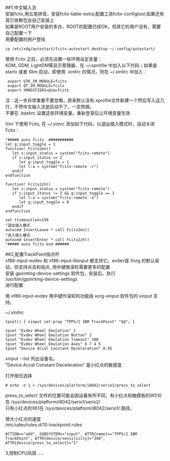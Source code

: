 ##1,中文输入法  
安装fcitx,用五笔拼音，安装fcitx-table-extra,配置工具fcitx-configtool,如果还有其它依赖包会自己安装上  
如果是ROOT用户安装的多办，ROOT的配置已经OK，但其它的用户没有，需要自己配置一下  
用要配置的用户登陆  
```shell
cp /etc/xdg/autostart/fcitx-autostart.desktop ~/.config/autostart/
```
  
使用 Fcitx 之前，必须先设置一些环境设定变量：  
KDM, GDM, LightDM等显示管理器，在 ~/.xprofile 中加入以下代码；如果是 startx 或者 Slim 启动，即使用 .xinitrc 的情况，则在 ~/.xinitrc 中加入：  
```shell
 export GTK_IM_MODULE=fcitx
 export QT_IM_MODULE=fcitx
 export XMODIFIERS=@im=fcitx
```
注：这一步非常重要不要忽略，原来默认没有.xprofile文件新建一个然后写入这几行，不然中文输入法是启动不了。一定照做。  
   不要在 .bashrc 设置这些环境变量。重新登录后让环境变量生效  
   
 Vim 下使用 Fcitx, 在 ~/.vimrc 添加如下代码。以退出插入模式时，自动关闭 Fcitx：  
```shell
"##### auto fcitx  ###########
let g:input_toggle = 1
function! Fcitx2en()
   let s:input_status = system("fcitx-remote")
   if s:input_status == 2
      let g:input_toggle = 1
      let l:a = system("fcitx-remote -c")
   endif
endfunction

function! Fcitx2zh()
   let s:input_status = system("fcitx-remote")
   if s:input_status != 2 && g:input_toggle == 1
      let l:a = system("fcitx-remote -o")
      let g:input_toggle = 0
   endif
endfunction

set ttimeoutlen=150
"退出插入模式
autocmd InsertLeave * call Fcitx2en()
"进入插入模式
autocmd InsertEnter * call Fcitx2zh()
"##### auto fcitx end ######
```

##2,配置TrackPoint指点杆  
xf86-input-evdev 和 xf86-input-libinput 都支持它。evdev是 Xorg 的默认驱动，但支持点击和指点, 用中键做滚轮需要更多的配置  
安装 gpointing-device-settings 软件包，安装后，执行  
/usr/bin/gpointing-device-settings  
进行配置  

用 xf86-input-evdev 用中键作滚轮的功能由 xorg-xinput 软件包的 xinput 支持。  

~/.xinitrc  
```shell
tpset() { xinput set-prop "TPPS/2 IBM TrackPoint" "$@"; }

tpset "Evdev Wheel Emulation" 1
tpset "Evdev Wheel Emulation Button" 2
tpset "Evdev Wheel Emulation Timeout" 200
tpset "Evdev Wheel Emulation Axes" 6 7 4 5
tpset "Device Accel Constant Deceleration" 0.95
```
 xinput --list 列出设备名。  
"Device Accel Constant Deceleration" 是小红点的敏感度  

打开按压选择  
```shell
# echo -n 1 > /sys/devices/platform/i8042/serio1/press_to_select
```
press_to_select 文件的位置可能会因设备有所不同，有小红点和触摸板的W510在 /sys/devices/platform/i8042/serio1/serio2/   
只有小红点的X61在 /sys/devices/platform/i8042/serio1/ 路径。  

增大小红点的速度  
/etc/udev/rules.d/10-trackpoint.rules  
```shell
ACTION=="add", SUBSYSTEM=="input", ATTR{name}=="TPPS/2 IBM TrackPoint", ATTR{device/sensitivity}="240", ATTR{device/press_to_select}="1"
```

3,控制CPU风扇
.....
